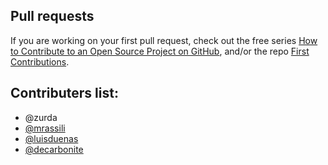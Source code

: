 ## Pull requests

If you are working on your first pull request, check out the free series [How to Contribute to an Open Source Project on GitHub](https://egghead.io/courses/how-to-contribute-to-an-open-source-project-on-github), and/or the repo [First Contributions](https://github.com/rohitkrishna094/first-contributions).

## Contributers list: 

- @zurda
- [@mrassili](https://github.com/mrassili)
- [@luisduenas](https://github.com/luisduenas)
- [@decarbonite](https://github.com/decarbonite)